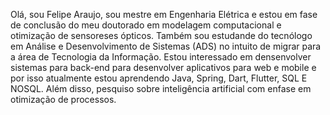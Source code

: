 Olá, sou Felipe Araujo, sou mestre em Engenharia Elétrica e estou em fase de conclusão do meu doutorado em modelagem computacional e otimização de sensoreses ópticos. Também sou estudande do tecnólogo em Análise e Desenvolvimento de Sistemas (ADS) no intuito de migrar para a área de Tecnologia da Informação. Estou interessado em densenvolver sistemas para back-end para desenvolver aplicativos para web e mobile e por isso atualmente estou aprendendo Java, Spring, Dart, Flutter, SQL E NOSQL. Além disso, pesquiso sobre inteligência artificial com enfase em otimização de processos.

